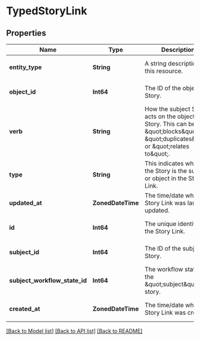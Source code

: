 # TypedStoryLink


## Properties
Name | Type | Description | Notes
------------ | ------------- | ------------- | -------------
**entity_type** | **String** | A string description of this resource. | [default to nothing]
**object_id** | **Int64** | The ID of the object Story. | [default to nothing]
**verb** | **String** | How the subject Story acts on the object Story. This can be \&quot;blocks\&quot;, \&quot;duplicates\&quot;, or \&quot;relates to\&quot;. | [default to nothing]
**type** | **String** | This indicates whether the Story is the subject or object in the Story Link. | [default to nothing]
**updated_at** | **ZonedDateTime** | The time/date when the Story Link was last updated. | [default to nothing]
**id** | **Int64** | The unique identifier of the Story Link. | [default to nothing]
**subject_id** | **Int64** | The ID of the subject Story. | [default to nothing]
**subject_workflow_state_id** | **Int64** | The workflow state of the \&quot;subject\&quot; story. | [default to nothing]
**created_at** | **ZonedDateTime** | The time/date when the Story Link was created. | [default to nothing]


[[Back to Model list]](../README.md#models) [[Back to API list]](../README.md#api-endpoints) [[Back to README]](../README.md)


